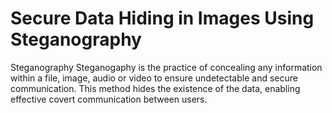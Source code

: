 # Secure Data Hiding in Images Using Steganography
Steganography
Steganogaphy is the practice of concealing any information within a file, image, audio or video to ensure undetectable and secure communication. This method hides the existence of the data, enabling effective covert communication between users.
